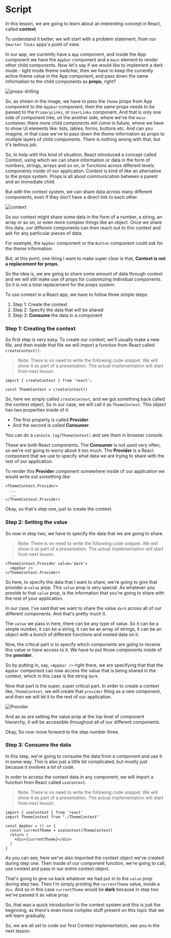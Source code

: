 # Script
In this lesson, we are going to learn about an interesting concept in React, called **context**. 

To understand it better, we will start with a problem statement, from our `Smarter Tasks` apps's point of view.

In our app, we currently have a `App` component, and inside the App component we have the `Appbar` component and a `main` element to render other child components. Now let's say if we would like to implement a dark mode - light mode theme switcher, then we have to keep the currently active theme value in the App component, and pass down the same information to the child components as **props**, right? 

![props-drilling](props-drilling.png)

So, as shown in the image, we have to pass the `theme` props from App component to the `Appbar` component, then the same props needs to be passed to the `PrimaryLinks`, or `UserLinks` component. And that is only one side of component tree, on the another side, where we've the `main` container, there more child components will come in future, where we have to show UI elements like: lists, tables, forms, buttons etc. And can you imagine, in that case we've to pass down the *theme* information as props to multiple layers of child components. There is nothing wrong with that, but it's tedious job.

So, to help with this kind of situation, React introduced a concept called Context, using which we can share information or data in the form of numbers, strings, arrays and so on, or functions across different levels components inside of our application. Context is kind of like an alternative to the props system. Props is all about communication between a parent and an immediate child.

But with the context system, we can share data across many different components, even if they don't have a direct link to each other.

![context](context.png)

So our context might share some data in the form of a number, a string, an array or so on, or even more complex things like an object. Once we share this data, our different components can then reach out to this context and ask for any particular pieces of data.

For example, the `Appbar` component or the `Button` component could ask for the *theme* information.

But, at this point, one thing I want to make super clear is that, **Context is not a replacement for props.** 

So the idea is, we are going to share some amount of data through context and we will still  make use of props for customizing individual components. So it is not a total replacement for the *props system*.

To use context in a React app, we have to follow three simple steps:
1. Step 1: Create the context
2. Step 2: Specify the data that will be shared
3. Step 3: **Consume** the data in a component

### Step 1: Creating the context
So first step is very easy. To create our context, we'll usually make a new file, and then inside that file we will import a function from React called `createContext()`.
> Note: There is no need to write the following code snippet. We will show it as part of a presentation. The actual implementation will start from next lesson.
```tsx
import { createContext } from 'react';

const ThemeContext = createContext()
```
So, here we simply called `createContext`, and we got something back called the context object. So in our case, we will call it as `ThemeContext`. This object has two properties inside of it:
- The first property is called **Provider**.
- And the second is called **Consumer**.

You can do a `console.log(ThemeContext)` and see them in browser console.

These are both React components. The **Consumer** is not used very often, so we're not going to worry about it too much. The **Provider** is a React component that we use to specify what data we are trying to share with the rest of our application.

To render this **Provider** component somewhere inside of our application we would write out something like:
```tsx
<ThemeContext.Provider>
  ...
  ...
</ThemeContext.Provider>
```
Okay, so that's step one, just to create the context.

### Step 2: Setting the value
So now in step two, we have to specify the data that we are going to share.
> Note: There is no need to write the following code snippet. We will show it as part of a presentation. The actual implementation will start from next lesson.
```tsx
<ThemeContext.Provider value='dark'>
  <Appbar />
</ThemeContext.Provider>
```
So here, to specify the data that I want to share, we're going to give that provider a `value` prop.
This `value` prop is very special. As whatever you provide to that `value` prop, is the information that you're going to share with the rest of your application.

In our case, I've said that we want to share the value `dark` across all of our different components. And that's pretty much it.

The `value` we pass in here, there can be any type of value. So it can be a simple number, it can be a string, it can be an array of strings, it can be an object with a bunch of different functions and nested data on it. 

Now, the critical part is to specify which components are going to receive this value or have access to it. We have to put those components inside of the **provider**.

So by putting in, say, `<Appbar />` right there, we are specifying that that the `Appbar` component can now access the value that is being shared in the context, which in this case is the string `dark`.


Now that part is the super, super critical part. In order to create a context like, `ThemeContext`, we will  create that `provider` thing as a new component, and then we will let it to the rest of our application.

![Provider](ContextProvider.png)

And as as are setting the value prop at the top level of component hierarchy, it will be accessible throughout all of our different components.

Okay, So now move forward to the step number three.

### Step 3: Consume the data
In this step, we're going to consume the data from a component and use it in some way. This is also just a little bit complicated, but mostly just because it involves a lot of code.

In order to access the context data in any component, we will import a function from React called `useContext`.
> Note: There is no need to write the following code snippet. We will show it as part of a presentation. The actual implementation will start from next lesson.
```tsx
import { useContext } from 'react'
import ThemeContext from "./ThemeContext"

const Appbar = () => {
  const currentTheme = useContext(ThemeContext)
  return (
    <div>{currentTheme}</div>
  )
}
```
As you can see, here we've also imported the context object we've created during step one. Then inside of our component function, we're going to call, use context and pass in our entire context object.

That's going to give us back whatever we had put in to the `value` prop during step two.
Then I'm simply printing the `currentTheme` value, inside a `div`. And so in this case `currentTheme` would be **dark** because in step two we've passed it as value prop.

So, that was a quick introduction to the context system and this is just the beginning, as there's even more complex stuff present on this topic that we will learn gradually.

So, we are all set to code our first Context implementation, see you in the next lesson.